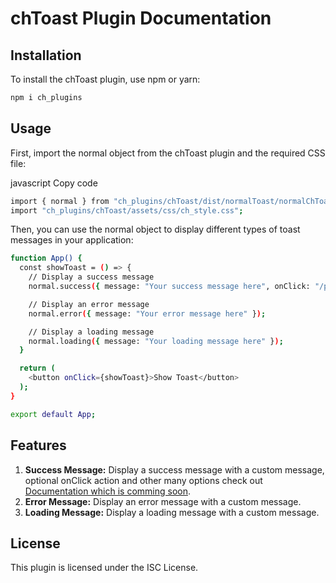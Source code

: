 # chToast Plugin Documentation

## Installation
To install the chToast plugin, use npm or yarn:

```bash
npm i ch_plugins
```


## Usage
First, import the normal object from the chToast plugin and the required CSS file:

javascript
Copy code
```bash
import { normal } from "ch_plugins/chToast/dist/normalToast/normalChToast";
import "ch_plugins/chToast/assets/css/ch_style.css";
```
Then, you can use the normal object to display different types of toast messages in your application:

```bash
function App() {
  const showToast = () => {
    // Display a success message
    normal.success({ message: "Your success message here", onClick: "/path" });

    // Display an error message
    normal.error({ message: "Your error message here" });

    // Display a loading message
    normal.loading({ message: "Your loading message here" });
  }

  return (
    <button onClick={showToast}>Show Toast</button>
  );
}

export default App;


```

## Features
1. **Success Message:** Display a success message with a custom message, optional onClick action and other many options check out [Documentation which is comming soon](https://codehons-af9l.vercel.app/).
2. **Error Message:** Display an error message with a custom message.
3. **Loading Message:** Display a loading message with a custom message.




## License
This plugin is licensed under the ISC License.